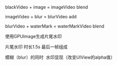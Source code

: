 blackVideo + image = imageVideo blend

imageVideo + blur = blurVideo add

blurVideo + waterMark = waterMarkVideo blend

使用GPUImage生成片尾水印

片尾水印 时长1.5s 最后一帧组成

模糊（blur）的同时  水印显现（改变UIView的alpha值）
